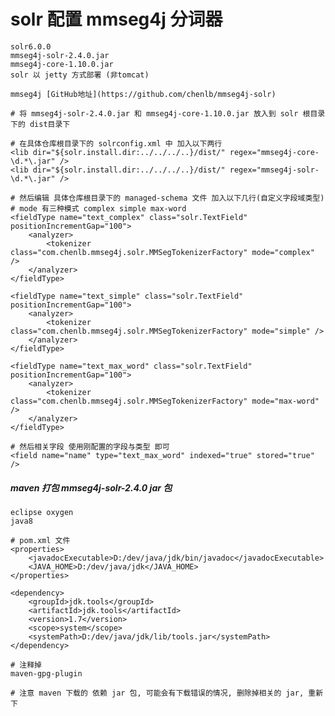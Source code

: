 # solr 配置 mmseg4j 分词器

    solr6.0.0
    mmseg4j-solr-2.4.0.jar
    mmseg4j-core-1.10.0.jar
    solr 以 jetty 方式部署 (非tomcat)
    
    mmseg4j [GitHub地址](https://github.com/chenlb/mmseg4j-solr)
    
    # 将 mmseg4j-solr-2.4.0.jar 和 mmseg4j-core-1.10.0.jar 放入到 solr 根目录下的 dist目录下
    
    # 在具体仓库根目录下的 solrconfig.xml 中 加入以下两行
    <lib dir="${solr.install.dir:../../../..}/dist/" regex="mmseg4j-core-\d.*\.jar" />
    <lib dir="${solr.install.dir:../../../..}/dist/" regex="mmseg4j-solr-\d.*\.jar" />
    
    # 然后编辑 具体仓库根目录下的 managed-schema 文件 加入以下几行(自定义字段域类型)
    # mode 有三种模式 complex simple max-word 
    <fieldType name="text_complex" class="solr.TextField" positionIncrementGap="100">  
        <analyzer>  
            <tokenizer class="com.chenlb.mmseg4j.solr.MMSegTokenizerFactory" mode="complex" />  
        </analyzer>  
    </fieldType>  

    <fieldType name="text_simple" class="solr.TextField" positionIncrementGap="100">  
        <analyzer>  
            <tokenizer class="com.chenlb.mmseg4j.solr.MMSegTokenizerFactory" mode="simple" />  
        </analyzer>  
    </fieldType>  

    <fieldType name="text_max_word" class="solr.TextField" positionIncrementGap="100">  
        <analyzer>  
            <tokenizer class="com.chenlb.mmseg4j.solr.MMSegTokenizerFactory" mode="max-word" />  
        </analyzer>  
    </fieldType> 
    
    # 然后相关字段 使用刚配置的字段与类型 即可
    <field name="name" type="text_max_word" indexed="true" stored="true" />
    
    
    
    
##### maven 打包 mmseg4j-solr-2.4.0 jar 包
    
    eclipse oxygen
    java8 
    
    # pom.xml 文件
    <properties>
        <javadocExecutable>D:/dev/java/jdk/bin/javadoc</javadocExecutable>
        <JAVA_HOME>D:/dev/java/jdk</JAVA_HOME>
    </properties>
    
    <dependency>
        <groupId>jdk.tools</groupId>
        <artifactId>jdk.tools</artifactId>
        <version>1.7</version>
        <scope>system</scope>
        <systemPath>D:/dev/java/jdk/lib/tools.jar</systemPath>
    </dependency>
    
    # 注释掉
    maven-gpg-plugin 
    
    # 注意 maven 下载的 依赖 jar 包, 可能会有下载错误的情况, 删除掉相关的 jar, 重新下
    
    
    
    
    
    
    
    
    
    
    
    
    
